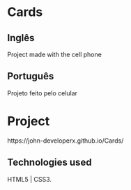 # Cards
<h2> Inglês </h2>
<p> Project made with the cell phone </p>
<h2> Português </h2>
<P> Projeto feito pelo celular </p>

# Project
<p> https://john-developerx.github.io/Cards/ </p>
<h2> Technologies used </h2>
<p> HTML5 | CSS3. </p>
